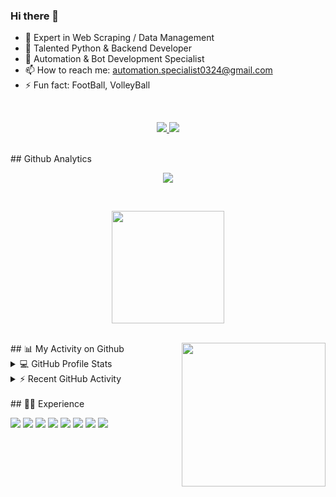 ### Hi there 👋
- 🔭 Expert in Web Scraping / Data Management
- 🌱 Talented Python & Backend Developer
- 👯 Automation & Bot Development Specialist
- 📫 How to reach me: automation.specialist0324@gmail.com
- ⚡ Fun fact: FootBall, VolleyBall
<br>
<p align="center">
    <a href="">
        <img src="https://visitor-badge.laobi.icu/badge?page_id=jis0324.jis0324">
        <img src="https://img.shields.io/twitter/follow/AgaScoot_Reggae?color=red&label=Twitter&style=flat-square">
        <!-- <img src="https://img.shields.io/youtube/channel/subscribers/UC3tF03J2dqJVmrKuYK2rNIA?label=Youtube&style=flat-square"> -->
    </a>
</p>
<!--**Statistik Efektif**-->
<br>
## Github Analytics
<p align="center">
    <img alig
        src="https://github-profile-trophy.vercel.app/?username=jis0324&no-bg=true&no-frame=true&theme=onedark&column=7" />
</p>
<br>
<!--START_SECTION:waka-->
<!-- ![jis0324 Contribution Stats](https://github-contribution-stats.vercel.app/api/?username=jis0324) -->
<p align="center">
<a href="https://github.com/jis0324">
    <img height="180em" src="https://github-readme-stats.vercel.app/api?username=jis0324&show_icons=true&theme=midnight-purple&include_all_commits=true&count_private=true" />
    <!-- <img height="180em" src="https://github-readme-stats-eight-theta.vercel.app/api/top-langs/?username=jis0324&layout=compact&langs_count=8&theme=midnight-purple"/> -->
</a>
</p>
<!--END_SECTION:waka-->
<br>
## 📊 My Activity on Github
<img align='right' src="https://media.giphy.com/media/M9gbBd9nbDrOTu1Mqx/giphy.gif" width="230">
<details>
    <summary>💻 GitHub Profile Stats</summary>
    <br />
    <a href="https://github.com/jis0324"><img width="50%"
            src="https://github-readme-streak-stats.herokuapp.com/?user=jis0324&theme=highcontrast" /></a>
    <br />
    <!--   <b>Note:</b> Top languages is only a metric of the languages my public code consists of and doesn't reflect experience or skill level. -->
</details>

<details>
    <summary>⚡ Recent GitHub Activity</summary>
    <br />

<!--START_SECTION:activity-->
* Backend Development(Django, Flask)
* Data Parser
* Scraper
* Automation
* Bot Development
...
<!--END_SECTION:activity-->
</details>
<br>
## 👨‍💻 Experience
<p>
  <img src="https://img.shields.io/badge/GIT%20-%23F05033.svg?&style=for-the-badge&logo=git&logoColor=white" />
  <img src="https://img.shields.io/badge/Python-success?&style=for-the-badge&logo=python&logoColor=white" />
  <img src="https://img.shields.io/badge/Django%20-%23181717.svg?&style=for-the-badge&logo=gitlab&logoColor=white" />
  <img src="https://img.shields.io/badge/Flask%20-%23121011.svg?&style=for-the-badge&logo=github&logoColor=white" />
  <img src="https://img.shields.io/badge/Scrapy%20-%2335495e.svg?&style=for-the-badge&logo=vue.js&logoColorwhite" />
  <img src="https://img.shields.io/badge/Selenium-blueviolet?&style=for-the-badge&logo=react&logoColor=white" />
  <img src="https://img.shields.io/badge/Requests%20-%23E34F26.svg?&style=for-the-badge&logo=html5&logoColor=white" />
  <img src="https://img.shields.io/badge/Beautifulsoup3%20-%231572B6.svg?&style=for-the-badge&logo=css3&logoColor=white" />
</p>
<br>

